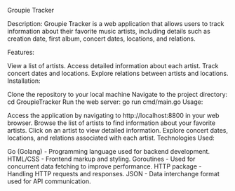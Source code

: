 Groupie Tracker

Description:
Groupie Tracker is a web application that allows users to track information about their favorite music artists, including details such as creation date, first album, concert dates, locations, and relations.

Features:

View a list of artists.
Access detailed information about each artist.
Track concert dates and locations.
Explore relations between artists and locations.
Installation:

Clone the repository to your local machine
Navigate to the project directory: cd GroupieTracker
Run the web server: go run cmd/main.go
Usage:

Access the application by navigating to http://localhost:8800 in your web browser.
Browse the list of artists to find information about your favorite artists.
Click on an artist to view detailed information.
Explore concert dates, locations, and relations associated with each artist.
Technologies Used:

Go (Golang) - Programming language used for backend development.
HTML/CSS - Frontend markup and styling.
Goroutines - Used for concurrent data fetching to improve performance.
HTTP package - Handling HTTP requests and responses.
JSON - Data interchange format used for API communication.